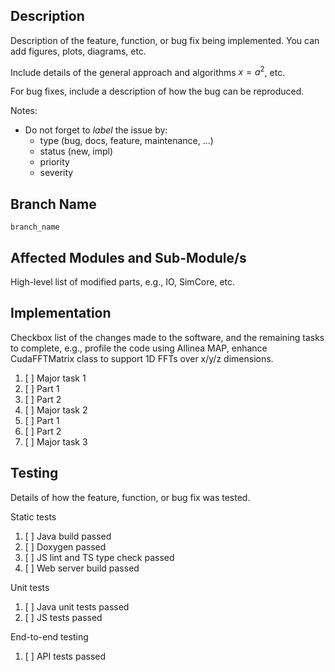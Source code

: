 ## Description

Description of the feature, function, or bug fix being implemented. You can add figures, plots, diagrams, etc.

Include details of the general approach and algorithms $`x = a^2`$, etc.

For bug fixes, include a description of how the bug can be reproduced. 

Notes:
- Do not forget to *label* the issue by:
  - type (bug, docs, feature, maintenance, ...)
  - status (new, impl)
  - priority
  - severity

## Branch Name

`branch_name`

## Affected Modules and Sub-Module/s

High-level list of modified parts, e.g., IO, SimCore, etc.

## Implementation

Checkbox list of the changes made to the software, and the remaining tasks to complete, e.g., profile the code using Allinea MAP, enhance CudaFFTMatrix class to support 1D FFTs over x/y/z dimensions.

1. [ ] Major task 1
  1. [ ] Part 1
  1. [ ] Part 2
1. [ ] Major task 2
  1. [ ] Part 1
  1. [ ] Part 2
1. [ ] Major task 3

## Testing

Details of how the feature, function, or bug fix was tested. 

Static tests

1. [ ] Java build passed
1. [ ] Doxygen passed
1. [ ] JS lint and TS type check passed
1. [ ] Web server build passed

Unit tests
 
1. [ ] Java unit tests passed
2. [ ] JS tests passed

End-to-end testing

1. [ ] API tests passed
